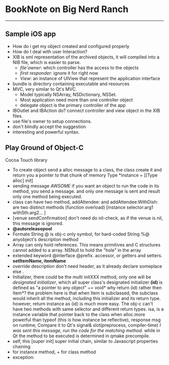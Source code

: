# BookNote on Big Nerd Ranch 
---
## Sample iOS app
- How do i get my object created and configured properly
- How do I deal with user Interaction?
- XIB is xml representation of the archived objects, it will compiled into a NIB file, which is easier to parse.
	- _file'owner_: which controller has the access to the objects
	- _first responder_: ignore it for right now
	- _View_: an instance of UIView that represent the application interface
- bundle is directory containing executable and resources
- MVC, very similar to Qt's MVC.
	- Model typically NSArray, NSDictionary, NSSet.
	- Most application need more than one controller object
	- delegate object is the primary controller of the app
- IBOutlet and IBAction do? connect controller and view object in the XIB files.
- use file's owner to setup connections.
- don't blindly accept the suggestion
- interesting and powerful syntax.

## Play Ground of Object-C
Cocoa Touch library

- To create object send a alloc message to a class, the class create it and return you a pointer to that chunk of memory
   Type *instance = [[Type alloc] init]
- sending message _AWSOME_ if you want an object to run the code in its method, you send a message. and only one message is sent and result only one method being executed.
- class can have two method, addAttendee: and addAttendee:WithDish: are two distinct methods (function overload) 
  [instance selector:arg1 withSth:arg2... ]
- [venue sendConfirmation] don't need do nil-check, as if the venue is nil, this message is ignored.
- **@autoreleasepool**
- Formate String
   @ is obj-c only symbol, for hard-coded String
   %@ anyobject's description method
- Array can only hold references. This means primitives and C structures cannot added to a array. NSNull to hold the "hole" in the array
- extended keyword @interface @prefix.  accessor, or getters and setters. **setItemName, itemName**
- override description don't need header, as it already declare someplace else .
- Initializer, there could be the multi initXXX method, only one will be _designated initializer_, which all super class's designated initializer
   **(id)** is defined as "a pointer to any object" ~= void*
   why return (id) rather then Item*? the problem here is that when Item is subclassed, the subclass would inherit all the method, including this initializer and its return type. however, return instance as (id) is much more easy. The obj-c can't have two methods with same selector and different return types.
   isa, is a instance variable that pointer back to the class when alloc.more powerful than typeof (this is how instance be reflective), response msg on runtime; Compare it to Qt's signal& slot(preprocess, compiler-time)
   _I was sent this message, run the code for the matching method._ while in Qt the method to be executed is determined in qmake precompile.
- self, this
   [super init] super initial chain, similar to Javascript properties chaining 
- for instance method, + for class method
- exception: 








